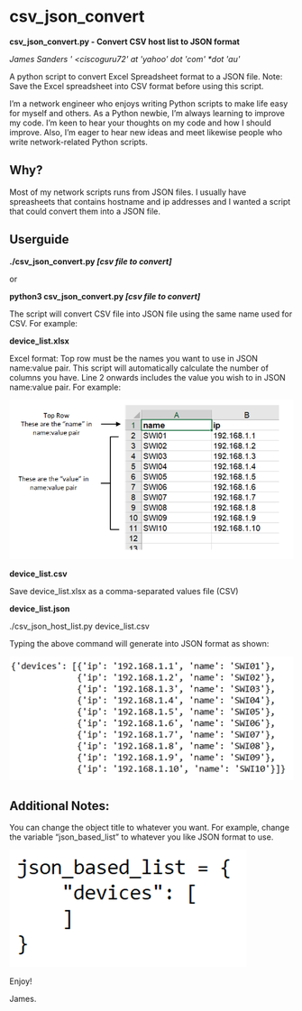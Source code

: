 # csv_json_convert

**csv_json_convert.py - Convert CSV host list to JSON format**

_James Sanders ' <ciscoguru72' *at* 'yahoo' *dot* 'com' *dot 'au'_

A python script to convert Excel Spreadsheet format to a JSON file. Note: Save the Excel spreadsheet into CSV format before using this script.

I’m a network engineer who enjoys writing Python scripts to make life easy for myself and others. As a Python newbie, I’m always learning to improve my code. I’m keen to hear your thoughts on my code and how I should improve. Also, I’m eager to hear new ideas and meet likewise people who write network-related Python scripts.

## Why?

Most of my network scripts runs from JSON files. I usually have spreasheets that contains hostname and ip addresses and I wanted a script that could convert them into a JSON file.

## Userguide

**./csv_json_convert.py _[csv file to convert]_**

or 

**python3 csv_json_convert.py _[csv file to convert]_**

The script will convert CSV file into JSON file using the same name used for CSV. For example:

**device_list.xlsx**

Excel format: Top row must be the names you want to use in JSON name:value pair. This script will automatically calculate the number of columns you have. Line 2 onwards includes the value you wish to in JSON name:value pair. For example:

![Excel Format](https://github.com/Sandworks/csv_json_convert/blob/f673498a0b43a9abeaaf2c687664d2e2017a9623/excel_format.PNG)

**device_list.csv**

Save device_list.xlsx as a comma-separated values file (CSV)

**device_list.json**

./csv_json_host_list.py device_list.csv

Typing the above command will generate into JSON format as shown:

![JSON Format](https://github.com/Sandworks/csv_json_convert/blob/6afc3b81ecaa670d419af891920ecacffb11b6b6/json_format.PNG)

## Additional Notes:

You can change the object title to whatever you want. For example, change the variable “json_based_list” to whatever you like JSON format to use.

![JSON Based List](https://github.com/Sandworks/csv_json_convert/blob/6afc3b81ecaa670d419af891920ecacffb11b6b6/json_based_list.PNG)

Enjoy!

James.
